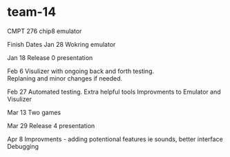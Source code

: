 # team-14
CMPT 276 chip8 emulator

Finish Dates
  Jan 28
      Wokring emulator
  
  Jan 18
      Release 0 presentation
       
  Feb 6
      Visulizer with ongoing back and forth testing.  
      Replaning and minor changes if needed. 
      
  Feb 27
      Automated testing.
      Extra helpful tools
      Improvments to Emulator and Visulizer
      
  Mar 13
      Two games
      
  Mar 29
      Release 4 presentation
      
  Apr 8
      Improvments 
        - adding potentional features ie sounds, better interface
      Debugging
   
